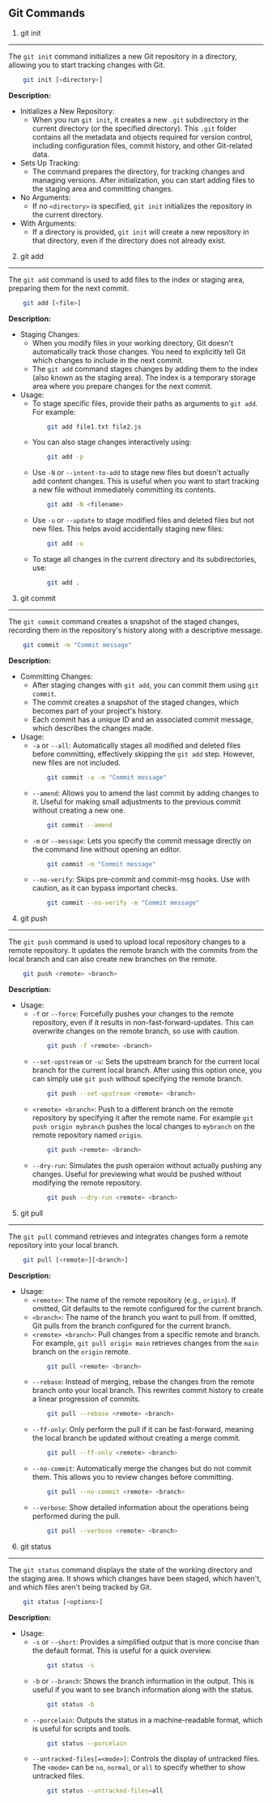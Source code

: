 Git Commands
------------

1. git init
-----------
The `git init` command initializes a new Git repository in a directory, allowing
you to start tracking changes with Git.

```sh
    git init [<directory>]
```
**Description:**

- Initializes a New Repository:
    * When you run `git init`, it creates a new `.git` subdirectory in the
      current directory (or the specified directory). This `.git` folder
      contains all the metadata and objects required for version control,
      including configuration files, commit history, and other Git-related
      data.
- Sets Up Tracking:
    * The command prepares the directory, for tracking changes and managing
      versions. After initialization, you can start adding files to the
      staging area and committing changes.
- No Arguments:
    * If no `<directory>` is specified, `git init` initializes the
      repository in the current directory.
- With Arguments:
    * If a directory is provided, `git init` will create a new repository in
      that directory, even if the directory does not already exist.

2. git add
----------
The `git add` command is used to add files to the index or staging area,
preparing them for the next commit.

```sh
    git add [<file>]
```
**Description:**

- Staging Changes:
    * When you modify files in your working directory, Git doesn't
      automatically track those changes. You need to explicitly tell Git which changes to include in the next commit.
    * The `git add` command stages changes by adding them to the index
      (also known as the staging area). The index is a temporary storage
      area where you prepare changes for the next commit.
- Usage:
    * To stage specific files, provide their paths as arguments to `git add`. For example:
      ```sh
          git add file1.txt file2.js
      ```
    * You can also stage changes interactively using:
      ```sh
          git add -p
      ```
    * Use `-N` or `--intent-to-add` to stage new files but doesn't actually
      add content changes.
      This is useful when you want to start tracking a new file without
      immediately committing its contents.
      ```sh
          git add -N <filename>
      ```
    * Use `-u` or `--update` to stage modified files and deleted files but not
      new files. This helps avoid accidentally staging new files:
      ```sh
          git add -u
      ```
    * To stage all changes in the current directory and its subdirectories, use:
      ```sh
          git add .
      ```

3. git commit
-------------
The `git commit` command creates a snapshot of the staged changes, recording
them in the repository's history along with a descriptive message.

```sh
    git commit -m "Commit message"
```

**Description:**

- Committing Changes:
    * After staging changes with `git add`, you can commit them using `git
      commit`.
    * The commit creates a snapshot of the staged changes, which becomes
      part of your project's history.
    * Each commit has a unique ID and an associated commit message, which
      describes the changes made.
- Usage:
    * `-a` or `--all`: Automatically stages all modified and deleted files
      before committing, effectively skipping the `git add` step. However, new
      files are not included.
      ```sh
          git commit -a -m "Commit message"
      ```
    * `--amend`: Allows you to amend the last commit by adding changes to it.
      Useful for making small adjustments to the previous commit without
      creating a new one.
      ```sh
          git commit --amend
      ```
    * `-m` or `--message`: Lets you specify the commit message directly on the
      command line without opening an editor.
      ```sh
          git commit -m "Commit message"
      ```
    * `--no-verify`: Skips pre-commit and commit-msg hooks. Use with caution,
      as it can bypass important checks.
      ```sh
          git commit --no-verify -m "Commit message"
      ```

4. git push
-----------
The `git push` command is used to upload local repository changes to a remote
repository. It updates the remote branch with the commits from the local branch
and can also create new branches on the remote.

```sh
    git push <remote> <branch>
```
**Description:**

- Usage:
    * `-f` or `--force`: Forcefully pushes your changes to the remote
      repository, even if it results in non-fast-forward-updates. This can
      overwrite changes on the remote branch, so use with caution.
      ```sh
          git push -f <remote> <branch>
      ```
    * `--set-upstream` or `-u`: Sets the upstream branch for the current local
      branch for the current local branch. After using this option once, you can
      simply use `git push` without specifying the remote branch.
      ```sh
          git push --set-upstream <remote> <branch>
      ```
    * `<remote> <branch>`: Push to a different branch on the remote repository
      by specifying it after the remote name. For example `git push origin mybranch` pushes the local changes to `mybranch` on the remote repository
      named `origin`.
      ```sh
          git push <remote> <branch>
      ```
    * `--dry-run`: Simulates the push operaion without actually pushing any
      changes. Useful for previewing what would be pushed without modifying the
      remote repository.
      ```sh
          git push --dry-run <remote> <branch>
      ```

5. git pull
-----------
The `git pull` command retrieves and integrates changes form a remote
repository into your local branch.

```sh
    git pull [<remote>][<branch>]
```
**Description:**

- Usage:
    * `<remote>`: The name of the remote repository (e.g., `origin`). If omitted,
      Git defaults to the remote configured for the current branch.
    * `<branch>`: The name of the branch you want to pull from. If omitted, Git
      pulls from the branch configured for the current branch.
    * `<remote> <branch>`: Pull changes from a specific remote and branch. For
      example, `git pull origin main` retrieves changes from the `main` branch
      on the `origin` remote.
      ```sh
          git pull <remote> <branch>
      ```
    * `--rebase`: Instead of merging, rebase the changes from the remote branch
      onto your local branch. This rewrites commit history to create a linear
      progression of commits.
      ```sh
          git pull --rebase <remote> <branch>
      ```
    * `--ff-only`: Only perform the pull if it can be fast-forward, meaning the
      local branch be updated without creating a merge commit.
      ```sh
          git pull --ff-only <remote> <branch>
      ```
    * `--no-commit`: Automatically merge the changes but do not commit them.
      This allows you to review changes before committing.
      ```sh
          git pull --no-commit <remote> <branch>
      ```
    * `--verbose`: Show detailed information about the operations being
      performed during the pull.
      ```sh
          git pull --verbose <remote> <branch>
      ```

6. git status
-------------
The `git status` command displays the state of the working directory and the
staging area. It shows which changes have been staged, which haven't, and which
files aren't being tracked by Git.
```sh
    git status [<options>]
```
**Description:**

- Usage:
    * `-s` or `--short`: Provides a simplified output that is more concise than
      the default format. This is useful for a quick overview.
      ```sh
          git status -s
      ```
    * `-b` or `--branch`: Shows the branch information in the output. This is
      useful if you want to see branch information along with the status.
      ```sh
          git status -b
      ```
    * `--porcelain`: Outputs the status in a machine-readable format, which is
      useful for scripts and tools.
      ```sh
          git status --porcelain
      ```
    * `--untracked-files[=<mode>]`: Controls the display of untracked files. The
      `<mode>` can be `no`, `normal`, or `all` to specify whether to show
      untracked files.
      ```sh
          git status --untracked-files=all
      ```
